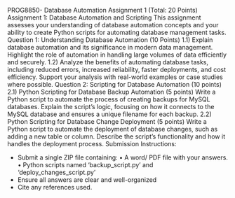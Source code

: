 PROG8850- Database Automation
 Assignment 1 (Total: 20 Points)
Assignment 1: Database Automation and Scripting
This assignment assesses your understanding of database automation concepts and your ability to
create Python scripts for automating database management tasks.
Question 1: Understanding Database Automation (10 Points)
1.1) Explain database automation and its significance in modern data management. Highlight
the role of automation in handling large volumes of data efficiently and securely.
1.2) Analyze the benefits of automating database tasks, including reduced errors, increased
reliability, faster deployments, and cost efficiency. Support your analysis with real-world
examples or case studies where possible.
Question 2: Scripting for Database Automation (10 points)
2.1) Python Scripting for Database Backup Automation (5 points)
Write a Python script to automate the process of creating backups for MySQL databases. Explain
the script’s logic, focusing on how it connects to the MySQL database and ensures a unique
filename for each backup.
2.2) Python Scripting for Database Change Deployment (5 points)
Write a Python script to automate the deployment of database changes, such as adding a new table
or column. Describe the script’s functionality and how it handles the deployment process.
Submission Instructions:
- Submit a single ZIP file containing:
• A word/ PDF file with your answers.
• Python scripts named ‘backup_script.py’ and ‘deploy_changes_script.py’
- Ensure all answers are clear and well-organized
- Cite any references used.